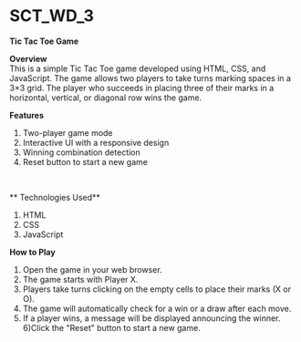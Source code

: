 # SCT_WD_3

**Tic Tac Toe Game**

**Overview** <br>
This is a simple Tic Tac Toe game developed using HTML, CSS, and JavaScript. The game allows two players to take turns marking spaces in a 3×3 grid. The player who succeeds in placing three of their marks in a horizontal, vertical, or diagonal row wins the game.

**Features**
1) Two-player game mode
2) Interactive UI with a responsive design
3) Winning combination detection
4) Reset button to start a new game
 <br>
 
  ** Technologies Used**
1) HTML
2) CSS
3) JavaScript

**How to Play**
1) Open the game in your web browser.
2) The game starts with Player X.
3) Players take turns clicking on the empty cells to place their marks (X or O).
4) The game will automatically check for a win or a draw after each move.
5) If a player wins, a message will be displayed announcing the winner.
6)Click the "Reset" button to start a new game.
